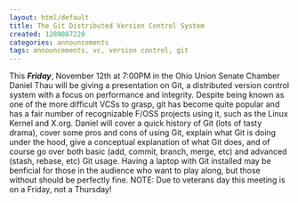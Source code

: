 ```yaml
---
layout: html/default
title: The Git Distributed Version Control System
created: 1289087220
categories: announcements
tags: announcements, vc, version control, git
---
```

This ***Friday***, November 12th at 7:00PM in the Ohio Union Senate Chamber Daniel Thau will be giving a presentation on Git, a distributed version control system with a focus on performance and integrity. Despite being known as one of the more difficult VCSs to grasp, git has become quite popular and has a fair number of recognizable F/OSS projects using it, such as the Linux Kernel and X.org. Daniel will cover a quick history of Git (lots of tasty drama), cover some pros and cons of using Git, explain what Git is doing under the hood, give a conceptual explanation of what Git does, and of course go over both basic (add, commit, branch, merge, etc) and advanced (stash, rebase, etc) Git usage. Having a laptop with Git installed may be benficial for those in the audience who want to play along, but those without should be perfectly fine. NOTE: Due to veterans day this meeting is on a Friday, not a Thursday!
